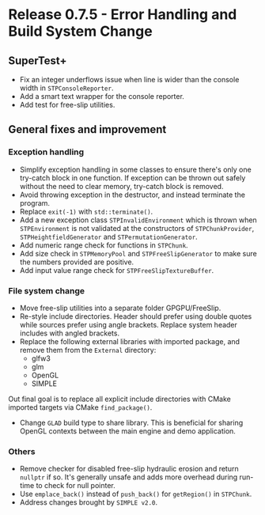 # Release 0.7.5 - Error Handling and Build System Change

## SuperTest+

- Fix an integer underflows issue when line is wider than the console width in `STPConsoleReporter`.
- Add a smart text wrapper for the console reporter.
- Add test for free-slip utilities.

## General fixes and improvement

### Exception handling

- Simplify exception handling in some classes to ensure there's only one try-catch block in one function. If exception can be thrown out safely without the need to clear memory, try-catch block is removed.
- Avoid throwing exception in the destructor, and instead terminate the program.
- Replace `exit(-1)` with `std::terminate()`.
- Add a new exception class `STPInvalidEnvironment` which is thrown when `STPEnvironment` is not validated at the constructors of `STPChunkProvider`, `STPHeightfieldGenerator` and `STPermutationGenerator`.
- Add numeric range check for functions in `STPChunk`.
- Add size check in `STPMemoryPool` and `STPFreeSlipGenerator` to make sure the numbers provided are positive.
- Add input value range check for `STPFreeSlipTextureBuffer`.

### File system change

- Move free-slip utilities into a separate folder GPGPU/FreeSlip.
- Re-style include directories. Header should prefer using double quotes while sources prefer using angle brackets. Replace system header includes with angled brackets.
- Replace the following external libraries with imported package, and remove them from the `External` directory:
  - glfw3
  - glm
  - OpenGL
  - SIMPLE

Out final goal is to replace all explicit include directories with CMake imported targets via CMake `find_package()`.
- Change `GLAD` build type to share library. This is beneficial for sharing OpenGL contexts between the main engine and demo application.

### Others

- Remove checker for disabled free-slip hydraulic erosion and return `nullptr` if so. It's generally unsafe and adds more overhead during run-time to check for null pointer.
- Use `emplace_back()` instead of `push_back()` for `getRegion()` in `STPChunk`.
- Address changes brought by `SIMPLE v2.0`.